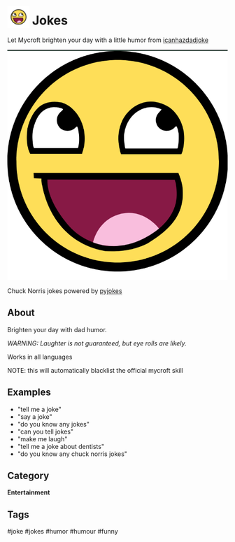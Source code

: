 # <img src='./res/icon/dadjokes.png' card_color='#22a7f0' width='50' height='50' style='vertical-align:bottom'/> Jokes
Let Mycroft brighten your day with a little humor from [icanhazdadjoke](icanhazdadjoke.com)

![](./ui/logo.png)

Chuck Norris jokes powered by [pyjokes](https://github.com/pyjokes/pyjokes)

## About 
Brighten your day with dad humor.  

 _WARNING:  Laughter is not guaranteed, but eye rolls are likely._

Works in all languages

NOTE: this will automatically blacklist the official mycroft skill

## Examples 
* "tell me a joke"
* "say a joke"
* "do you know any jokes"
* "can you tell jokes"
* "make me laugh"
* "tell me a joke about dentists"
* "do you know any chuck norris jokes"


## Category
**Entertainment**

## Tags
#joke
#jokes
#humor
#humour
#funny
